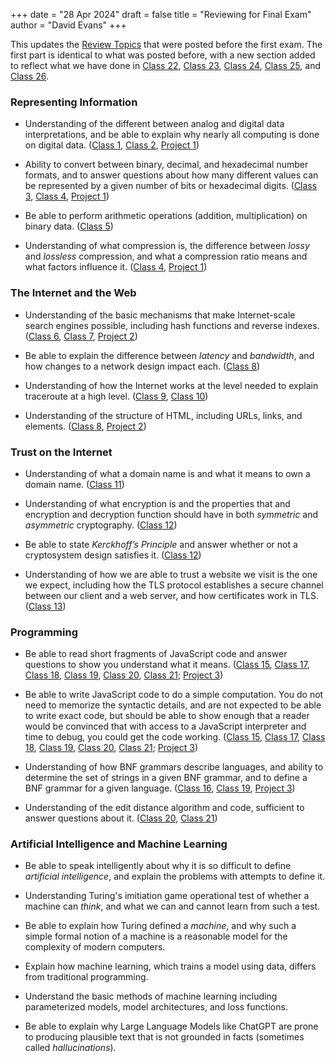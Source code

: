 +++
date = "28 Apr 2024"
draft = false
title = "Reviewing for Final Exam"
author = "David Evans"
+++

This updates the [Review Topics](/post/examreview) that were posted before the first exam. The first part is identical to what was posted before, with a new section added to reflect what we have done in [Class 22](/post/class22), [Class 23](/post/class23), [Class 24](/post/class24), [Class 25](/post/class25), and [Class 26](/post/class26).

### Representing Information

- Understanding of the different between analog and digital data interpretations, and be able to explain why nearly all computing is done on digital data. ([Class 1](/post/class1), [Class 2](/post/class2), [Project 1](/project1))

- Ability to convert between binary, decimal, and hexadecimal number formats, and to answer questions about how many different values can be represented by a given number of bits or hexadecimal digits. ([Class 3](/post/class3), [Class 4](/post/class4), [Project 1](/project1))

- Be able to perform arithmetic operations (addition, multiplication) on binary data. ([Class 5](/post/class5))

- Understanding of what compression is, the difference between _lossy_ and _lossless_ compression, and what a compression ratio means and what factors influence it. ([Class 4](/post/class4), [Project 1](/project1))

### The Internet and the Web

- Understanding of the basic mechanisms that make Internet-scale search engines possible, including hash functions and reverse indexes. ([Class 6](/post/class6), [Class 7](/post/class7), [Project 2](/project2))

- Be able to explain the difference between _latency_ and _bandwidth_, and how changes to a network design impact each. ([Class 8](/post/class8))

- Understanding of how the Internet works at the level needed to explain traceroute at a high level. ([Class 9](/post/class9), [Class 10](/post/class10))

- Understanding of the structure of HTML, including URLs, links, and elements. ([Class 8](/post/class8), [Project 2](/post/project2))

### Trust on the Internet

- Understanding of what a domain name is and what it means to own a domain name. ([Class 11](/post/class11))

- Understanding of what encryption is and the properties that and encryption and decryption function should have in both _symmetric_ and _asymmetric_ cryptography. ([Class 12](/post/class12))

- Be able to state _Kerckhoff’s Principle_ and answer whether or not a cryptosystem design satisfies it. ([Class 12](/post/class12))

- Understanding of how we are able to trust a website we visit is the one we expect, including how the TLS protocol establishes a secure channel between our client and a web server, and how certificates work in TLS. ([Class 13](/post/class13))

### Programming

- Be able to read short fragments of JavaScript code and answer questions to show you understand what it means. ([Class 15](/post/class15), [Class 17](/post/class17), [Class 18](/post/class18), [Class 19](/post/class19), [Class 20](/post/class20), [Class 21](/post/class21); [Project 3](/project3))

- Be able to write JavaScript code to do a simple computation. You do not need to memorize the syntactic details, and are not expected to be able to write exact code, but should be able to show enough that a reader would be convinced that with access to a JavaScript interpreter and time to debug, you could get the code working. ([Class 15](/post/class15), [Class 17](/post/class17), [Class 18](/post/class18), [Class 19](/post/class19), [Class 20](/post/class20), [Class 21](/post/class21); [Project 3](/project3))

- Understanding of how BNF grammars describe languages, and ability to determine the set of strings in a given BNF grammar, and to define a BNF grammar for a given language. ([Class 16](/post/class16), [Class 19](/post/class19), [Project 3](/project3))

- Understanding of the edit distance algorithm and code, sufficient to answer questions about it. ([Class 20](/post/class20), [Class 21](/post/class21))

### Artificial Intelligence and Machine Learning

- Be able to speak intelligently about why it is so difficult to define _artificial intelligence_, and explain the problems with attempts to define it.

- Understanding Turing's imitiation game operational test of whether a machine can _think_, and what we can and cannot learn from such a test.

- Be able to explain how Turing defined a _machine_, and why such a simple formal notion of a machine is a reasonable model for the complexity of modern computers.

- Explain how machine learning, which trains a model using data, differs from traditional programming.

- Understand the basic methods of machine learning including parameterized models, model architectures, and loss functions.

- Be able to explain why Large Language Models like ChatGPT are prone to producing plausible text that is not grounded in facts (sometimes called _hallucinations_).
